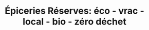 ---
title: "Épiceries Réserves: éco - vrac - local - bio - zéro déchet"
url: /sainte-julie/epiceries-reserves-eco-vrac-local-bio-zero-dechet/
shop: Supermarkt
---